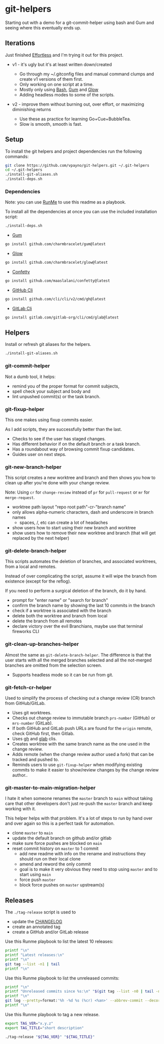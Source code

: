 # git-helpers

Starting out with a demo for a git-commit-helper using bash and Gum and seeing where this eventually ends up.

## Iterations

Just finished [Effortless](https://gregmckeown.com/books/effortless/) and I'm trying it out for this project.

- v1 - it's ugly but it's at least written down/created

    - Go through my ~/.gitconfig files and manual command clumps and create v1 versions of them first.
    - Only working on one script at a time.
    - Mostly only using [Bash](https://www.gnu.org/software/bash/manual/bash.html), [Gum](https://github.com/charmbracelet/gum) and [Glow](https://github.com/charmbracelet/glow)
    - Adding headless modes to some of the scripts.

- v2 - improve them without burning out, over effort, or maximizing diminishing returns

    - Use these as practice for learning Go+Cue+BubbleTea.
    - Slow is smooth, smooth is fast.

## Setup

To install the git helpers and project dependencies run the following commands:

```bash { background=false category=setup closeTerminalOnSuccess=false excludeFromRunAll=true interactive=true interpreter=bash name=setup-git-helpers promptEnv=true terminalRows=10 }
git clone https://github.com/vpayno/git-helpers.git ~/.git-helpers
cd ~/.git-helpers
./install-git-aliases.sh
./install-deps.sh
```

### Dependencies

Note: you can use [RunMe](https://github.com/stateful/runme) to use this readme as a playbook.

To install all the dependencies at once you can use the included installation script:

```bash { background=false category=setup closeTerminalOnSuccess=false excludeFromRunAll=false interactive=true interpreter=bash name=install-dep-all promptEnv=true terminalRows=10 }
./install-deps.sh
```

- [Gum](https://github.com/charmbracelet/gum)

```bash { background=false category=dependency closeTerminalOnSuccess=false excludeFromRunAll=true interactive=true interpreter=bash name=install-dep-gum promptEnv=true terminalRows=10 }
go install github.com/charmbracelet/gum@latest
```

- [Glow](https://github.com/charmbracelet/glow)

```bash { background=false category=dependency closeTerminalOnSuccess=false excludeFromRunAll=true interactive=true interpreter=bash name=install-dep-glow promptEnv=true terminalRows=10 }
go install github.com/charmbracelet/glow@latest
```

- [Confetty](https://github.com/maaslalani/confetty)

```bash { background=false category=dependency closeTerminalOnSuccess=false excludeFromRunAll=true interactive=true interpreter=bash name=install-dep-confetty promptEnv=true terminalRows=10 }
go install github.com/maaslalani/confetty@latest
```

- [GitHub Cli](https://github.com/cli/cli)

```bash { background=false category=dependency closeTerminalOnSuccess=false excludeFromRunAll=true interactive=true interpreter=bash name=install-dep-github-cli promptEnv=true terminalRows=10 }
go install github.com/cli/cli/v2/cmd/gh@latest
```

- [GitLab Cli](https://gitlab.com/gitlab-org/cli)

```bash { background=false category=dependency closeTerminalOnSuccess=false excludeFromRunAll=true interactive=true interpreter=bash name=install-dep-gitlab-cli promptEnv=true terminalRows=10 }
go install gitlab.com/gitlab-org/cli/cmd/glab@latest
```

## Helpers

Install or refresh git aliases for the helpers.

```bash { background=false category=refresh,git closeTerminalOnSuccess=false excludeFromRunAll=false interactive=true interpreter=bash name=install-git-helpers promptEnv=true terminalRows=10 }
./install-git-aliases.sh
```

### git-commit-helper

Not a dumb tool, it helps:

- remind you of the proper format for commit subjects,
- spell check your subject and body and
- lint unpushed commit(s) or the task branch.

### git-fixup-helper

This one makes using fixup commits easier.

As I add scripts, they are successfully better than the last.

- Checks to see if the user has staged changes.
- Has different behavior if on the default branch or a task branch.
- Has a roundabout way of browsing commit fixup candidates.
- Guides user on next steps.

### git-new-branch-helper

This script creates a new worktree and branch and then shows you how to clean up after you're done with your change review.

Note: Using `cr` for `change-review` instead of `pr` for `pull-request` or `mr` for `merge-request`.

- worktree path layout "repo root path"-cr-"branch name"
- only allows alpha-numeric characters, dash and underscore in branch names
    - spaces, /, etc can create a lot of headaches
- show users how to start using their new branch and worktree
- show users how to remove their new worktree and branch (that will get replaced by the next helper)

### git-delete-branch-helper

This scripts automates the deletion of branches, and associated worktrees, from a local and remotes.

Instead of over complicating the script, assume it will wipe the branch from existence (except for the reflog).

If you need to perform a surgical deletion of the branch, do it by hand.

- prompt for "enter name" or "search for branch"
- confirm the branch name by showing the last 10 commits in the branch
- check if a worktree is associated with the branch
- delete both the worktree and branch from local
- delete the branch from all remotes
- declare victory over the evil Branchians, maybe use that terminal fireworks CLI

### git-clean-up-branches-helper

Almost the same as `git-delete-branch-helper`.
The difference is that the user starts with all the merged branches selected and all the not-merged branches are omitted from the selection screen.

- Supports headless mode so it can be run from git.

### git-fetch-cr-helper

Used to simplify the process of checking out a change review (CR) branch from GitHub/GitLab.

- Uses git worktrees.
- Checks out change review to immutable branch `prs-number` (GitHub) or `mrs-number` (GitLab).
- If both GitHub and GitLab push URLs are found for the `origin` remote, check GitHub first, then Gitlab.
- Uses [gh](https://github.com/cli/cli) and [glab](https://gitlab.com/gitlab-org/cli) clis.
- Creates worktree with the same branch name as the one used in the change review.
- Adds remote (when the change review author used a fork) that can be tracked and pushed to.
- Reminds users to use `git-fixup-helper` when modifying existing commits to make it easier to show/review changes by the change review author..

### git-master-to-main-migration-helper

I hate it when someone renames the `master` branch to `main` without taking care that other developers don't just re-push the `master` branch and keep working with it.

This helper helps with that problem. It's a lot of steps to run by hand over and over again so this is a perfect task for automation.

- clone `master` to `main`
- update the default branch on github and/or gitlab
- make sure force pushes are blocked on `main`
- reset commit history on `master` to 1 commit
    - add new readme with info on the rename and instructions they should run on their local clone
    - amend and reword the only commit
    - goal is to make it very obvious they need to stop using `master` and to start using `main`
    - force push `master`
    - block force pushes on `master` upstream(s)

## Releases

The `./tag-release` script is used to

- update the [CHANGELOG](./CHANGELOG.md)
- create an annotated tag
- create a GitHub and/or GitLab release

Use this Runme playbook to list the latest 10 releases:

```bash { background=false category=release closeTerminalOnSuccess=false excludeFromRunAll=true interactive=true interpreter=bash name=releases-list promptEnv=true terminalRows=10 }
printf "\n"
printf "Latest releases:\n"
printf "\n"
git tag --list -n1 | tail
printf "\n"
```

Use this Runme playbook to list the unreleased commits:

```bash { background=false category=release closeTerminalOnSuccess=false excludeFromRunAll=true interactive=true interpreter=bash name=releases-unreleased-commits promptEnv=true terminalRows=10 }
printf "\n"
printf "Unreleased commits since %s:\n" "$(git tag --list -n0 | tail -n1)"
printf "\n"
git log --pretty=format:'%h -%d %s (%cr) <%an>' --abbrev-commit --decorate "$(git tag --list -n0 | tail -n1)"..
printf "\n"
```

Use this Runme playbook to tag a new release.

```bash { background=false category=release closeTerminalOnSuccess=false excludeFromRunAll=true interactive=true interpreter=bash name=release-create promptEnv=true terminalRows=20 }
export TAG_VER="x.y.z"
export TAG_TITLE="short description"

./tag-release "${TAG_VER}" "${TAG_TITLE}"
```
